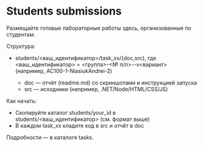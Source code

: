 # Students submissions

Размещайте готовые лабораторные работы здесь, организованные по студентам.

Структура:
- students/<ваш_идентификатор>/task_xx/{doc,src}, где <ваш_идентификатор> = <группа>-<№ п/п>-<SurnameName>-v<вариант> (например, AC100-1-NiasiukAndrei-2)
  - doc — отчёт (readme.md) со скриншотами и инструкцией запуска
  - src — исходники (например, .NET/Node/HTML/CSS/JS)

Как начать:
- Скопируйте каталог students/your_id в students/<ваш_идентификатор> (см. формат выше)
- В каждом task_xx кладите код в src и отчёт в doc

Подробности — в каталоге tasks.
